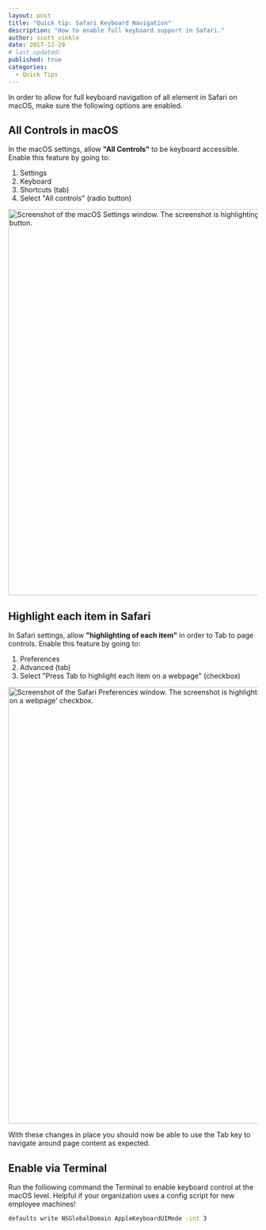 ```yaml
---
layout: post
title: "Quick tip: Safari Keyboard Navigation"
description: "How to enable full keyboard support in Safari."
author: scott_vinkle
date: 2017-12-29
# last_updated:
published: true
categories:
  - Quick Tips
---
```

In order to allow for full keyboard navigation of all element in Safari on macOS, make sure the following options are enabled.

## All Controls in macOS

In the macOS settings, allow **"All Controls"** to be keyboard accessible.  Enable this feature by going to:

1. Settings
2. Keyboard
3. Shortcuts (tab)
4. Select "All controls" (radio button)

<img width="780" alt="Screenshot of the macOS Settings window. The screenshot is highlighting the selection of the 'All controls' radio button." src="https://user-images.githubusercontent.com/1392632/34268380-79798d34-e64e-11e7-817c-d069ee0210e0.png">

## Highlight each item in Safari

In Safari settings, allow **"highlighting of each item"** in order to Tab to page controls.  Enable this feature by going to:

1. Preferences
2. Advanced (tab)
3. Select "Press Tab to highlight each item on a webpage" (checkbox)

<img width="882" alt="Screenshot of the Safari Preferences window. The screenshot is highlighting the selection of the 'Press Tab to highlight each item on a webpage' checkbox." src="https://user-images.githubusercontent.com/1392632/34269782-9fcdc5d6-e653-11e7-9adc-6bf1c04185b3.png">

With these changes in place you should now be able to use the Tab key to navigate around page content as expected.

## Enable via Terminal

Run the folliowing command the Terminal to enable keyboard control at the macOS level. Helpful if your organization uses a config script for new employee machines!

```bash
defaults write NSGlobalDomain AppleKeyboardUIMode -int 3
```
